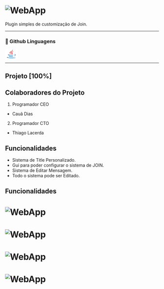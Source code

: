 # ![WebApp](https://i.imgur.com/O9c9ke1.png)

Plugin simples de customização de Join.

<hr>
  <div style="display: inline_block">
    <h3>🚀 Github Linguagens</h3>
    <img align="center" alt="Magnus-Java" height="30" width="40" src="https://raw.githubusercontent.com/devicons/devicon/master/icons/java/java-original.svg">
  </div>
<hr>

## Projeto [100%]

## Colaboradores do Projeto

1. Programador CEO
- Cauã Dias

2. Programador CTO
- Thiago Lacerda


## Funcionalidades
- Sistema de Title Personalizado.
- Gui para poder configurar o sistema de JOIN.
- Sistema de Editar Mensagem.
- Todo o sistema pode ser Editado.


## Funcionalidades

# ![WebApp](https://i.imgur.com/NzC0kzN.png)
# ![WebApp](https://i.imgur.com/5lHNBdH.png)
# ![WebApp](https://i.imgur.com/GHbMbVN.png)
# ![WebApp](https://i.imgur.com/bRjUfiP.png)
